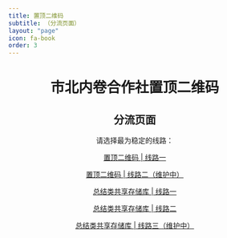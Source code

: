 ```yaml
---
title: 置顶二维码
subtitle: （分流页面）
layout: "page"
icon: fa-book
order: 3
---
```


<div align="center">

# 市北内卷合作社置顶二维码
## 分流页面

请选择最为稳定的线路：

  <a href="https://laobanzhang0-my.sharepoint.com/:f:/g/personal/laobanzhang_laobanzhang0_onmicrosoft_com/EkRSiAb1zWFIg52JlFHQcnsBE0WIqqGt6HO1XzJVdow52w" class="button scrolly">置顶二维码 | 线路一</a>
  
  <a href="#" class="button scrolly">置顶二维码 | 线路二（维护中）</a>

  <a href="https://github.com/liubanlaobanzhang/STC-file" class="button scrolly">总结类共享存储库 | 线路一</a>

  <a href="https://kgithub.com/liubanlaobanzhang/STC-file" class="button scrolly">总结类共享存储库 | 线路二</a>
  
  <a href="#" class="button scrolly">总结类共享存储库 | 线路三（维护中）</a>
